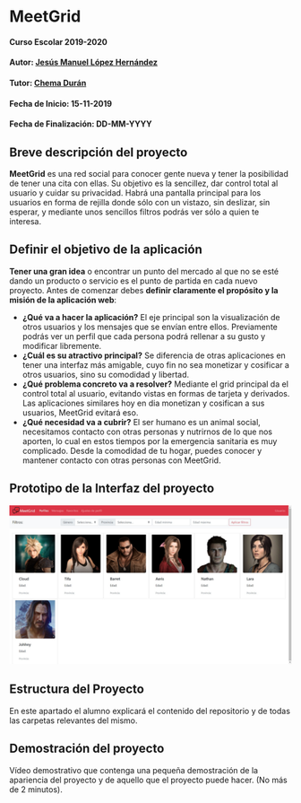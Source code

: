 # MeetGrid

#### Curso Escolar 2019-2020
#### Autor: [Jesús Manuel López Hernández](https://github.com/jmanuellopezh/)
#### Tutor: [Chema Durán](https://github.com/chemaduran)
#### Fecha de Inicio: 15-11-2019
#### Fecha de Finalización: DD-MM-YYYY

## Breve descripción del proyecto

**MeetGrid** es una red social para conocer gente nueva y tener la posibilidad de tener una cita con ellas. Su objetivo es la sencillez, dar control total al usuario y cuidar su privacidad. Habrá una pantalla principal para los usuarios en forma de rejilla donde sólo con un vistazo, sin deslizar, sin esperar, y mediante unos sencillos filtros podrás ver sólo a quien te interesa.

## Definir el objetivo de la aplicación
**Tener una gran idea** o encontrar un punto del mercado al que no se esté dando un producto o servicio es el punto de partida en cada nuevo proyecto. Antes de comenzar debes **definir claramente el propósito y la misión de la aplicación web**:

- **¿Qué va a hacer la aplicación?**
El eje principal son la visualización de otros usuarios y los mensajes que se envían entre ellos. Previamente podrás ver un perfil que cada persona podrá rellenar a su gusto y modificar libremente.
- **¿Cuál es su atractivo principal?** 
Se diferencia de otras aplicaciones en tener una interfaz más amigable, cuyo fin no sea monetizar y cosificar a otros usuarios, sino su comodidad y libertad.
- **¿Qué problema concreto va a resolver?** 
Mediante el grid principal da el control total al usuario, evitando vistas en formas de tarjeta y derivados. Las aplicaciones similares hoy en dia monetizan y cosifican a sus usuarios, MeetGrid evitará eso.
- **¿Qué necesidad va a cubrir?**
El ser humano es un animal social, necesitamos contacto con otras personas y nutrirnos de lo que nos aporten, lo cual en estos tiempos por la emergencia sanitaria es muy complicado. Desde la comodidad de tu hogar, puedes conocer y mantener contacto con otras personas con MeetGrid.

## Prototipo de la Interfaz del proyecto

![Screenshot](https://github.com/jmanuellopezh/MeetGrid/blob/master/docs/pantallazoInterfaz.jpg) 

## Estructura del Proyecto

En este apartado el alumno explicará el contenido del repositorio y de todas las carpetas relevantes del mismo.

## Demostración del proyecto

Vídeo demostrativo que contenga una pequeña demostración de la apariencia del proyecto y de aquello que el proyecto puede hacer. (No más de 2 minutos).
